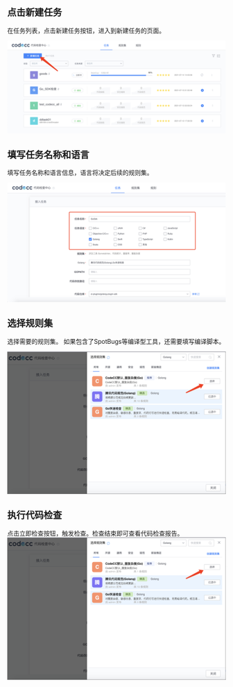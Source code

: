 ## 点击新建任务

在任务列表，点击新建任务按钮，进入到新建任务的页面。

![](../assets/CreateNewTask.png)


## 填写任务名称和语言

填写任务名称和语言信息，语言将决定后续的规则集。

![](../assets/AddLanguage.png)


## 选择规则集

选择需要的规则集。
如果包含了SpotBugs等编译型工具，还需要填写编译脚本。

![](../assets/ChooseRuleSet.png)


## 执行代码检查

点击立即检查按钮，触发检查。检查结束即可查看代码检查报告。
![](../assets/DoCodeCheck.png)
